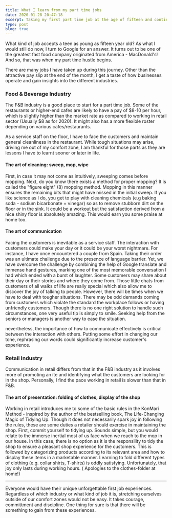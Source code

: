 ```yaml
---
title: What I learn from my part time jobs
date: 2020-01-28 20:47:18
excerpt: Taking my first part time job at the age of fifteen and continue with the part time hustle from then on have brought me exposure to the workforce. It was a decision I will never regret despite the challenge of juggling with work and studies simultaneously. The skills I have gained from being a floor member in the F&B industry, a retailer in Fred Perry, a barista and a tutor are things hardly taught in school. If you are wondering if you should give part time job a shot during your next summer vacation, go ahead! You might discover something more rewarding besides having a side income.
type: post
blog: true
---
```


What kind of job accepts a teen as young as fifteen year old? As what I would still do now, I turn to Google for an answer. It turns out to be one of the greatest fast food company originated from America - MacDonald's! And so, that was when my part time hustle begins.

There are many jobs I have taken up during this journey. Other than the attractive pay slip at the end of the month, I get a taste of how businesses operate and gain insights into the different industries.

### Food & Beverage Industry

The F&B industry is a good place to start for a part time job. Some of the restaurants or higher-end cafes are likely to have a pay of $8-10 per hour, which is slightly higher than the market rate as compared to working in retail sector (Usually $8 as for 2020). It might also has a more flexible roster depending on various cafes/restaurants.

As a service staff on the floor, I have to face the customers and maintain general cleanliness in the restaurant. While tough situations may arise, driving me out of my comfort zone, I am thankful for those parts as they are lessons I have to learnt sooner or later in life.

#### The art of cleaning: sweep, mop, wipe

First, in case it may not come as intuitively, sweeping comes before mopping. Next, do you know there exists a method for proper mopping? It is called the "figure eight" (8) mopping method. Mopping in this manner ensures the remaining bits that might have missed in the initial sweep. If you like science as I do, you get to play with cleaning chemicals (e.g baking soda - sodium bicarbonate + vinegar) so as to remove stubborn dirt on the floor or in the sink. It could be a workout but the satisfaction derived from a nice shiny floor is absolutely amazing. This would earn you some praise at home too.

#### The art of communication

Facing the customers is inevitable as a service staff. The interaction with customers could make your day or it could be your worst nightmare. For instance, I have once encountered a couple from Spain. Taking their order was an ultimate challenge due to the presence of language barrier. Yet, we have overcome the challenge by combining the help of Google translate and immense hand gestures, marking one of the most memorable conversation I had which ended with a burst of laughter. Some customers may share about their day or their stories and where they come from. Those little chats from customers of all walks of life are really special which also allow me to discover the joy of talking to people. However, there will be times when we have to deal with tougher situations. There may be odd demands coming from customers which violate the standard the workplace follows or having unfriendly customers. Though there is no one right solution to handle such circumstances, one very useful tip is simply to smile. Seeking help from the seniors or managers is another way to ease the situation. 

nevertheless, the importance of how to communicate effectively is critical between the interaction with others. Putting some effort in changing our tone, rephrasing our words could significantly increase customer's experience. 

### Retail Industry

Communication in retail differs from that in the F&B industry as it involves more of promoting an ite and identifying what the customers are looking for in the shop. Personally, I find the pace working in retail is slower than that in F&B. 

#### The art of presentation: folding of clothes, display of the shop

Working in retail introduces me to some of the basic rules in the KonMari Method - inspired by the author of the bestselling book, The Life-Changing Magic of Tidying Up. Though it does not necessarily spark joy in following the rules, these are some duties a retailer should exercise in maintaining the shop. First, commit yourself to tidying up. Sounds simple, but you would relate to the immerse inertial most of us face when we reach to the mop in our house. In this case, there is no option as it is the responsility to tidy the shop to ensure a pleasant shop experience for the customers. This is followed by categorizing products according to its relevant area and how to display these items in a marketable manner. Learning to fold different types of clothing (e.g. collar shirts, T-shirts) is oddly satisfying. Unfortunately, that joy only lasts during working hours. ( Apologies to the clothes-folder at home!)

---

Everyone would have their unique unforgettable first job experiences. Regardless of which industry or what kind of job it is, stretching ourselves outside of our comfort zones would not be easy. It takes courage, committment and discipline. One thing for sure is that there will be something to gain from these experiences. 








